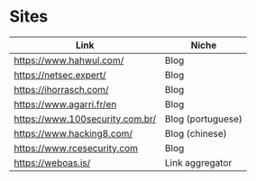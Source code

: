 # Sites

| Link | Niche |
| --- | --- |
| https://www.hahwul.com/ | Blog | 
| https://netsec.expert/ |  Blog |
| https://ihorrasch.com/ | Blog |
| https://www.agarri.fr/en | Blog | 
| https://www.100security.com.br/ | Blog (portuguese) |
| https://www.hacking8.com/ | Blog (chinese) |
| https://www.rcesecurity.com | Blog |
| https://weboas.is/ | Link aggregator |
